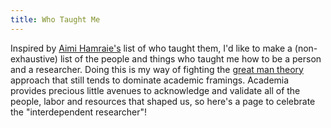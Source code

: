 ```yaml
---
title: Who Taught Me
---
```


Inspired by [Aimi Hamraie's](https://aimihamraie.com/Who-taught-me) list of who taught them, I'd like to make a (non-exhaustive) list of the people and things who taught me how to be a person and a researcher. Doing this is my way of fighting the [great man theory](https://en.wikipedia.org/wiki/Great_man_theory) approach that still tends to dominate academic framings. Academia provides precious little avenues to acknowledge and validate all of the people, labor and resources that shaped us, so here's a page to celebrate the "interdependent researcher"!

